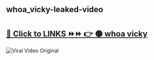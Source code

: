 
 ## whoa_vicky-leaked-video 

# <h2><a href="https://clipsfans.com/whoa_vicky&ref=git">🔗 Click to LINKS ⏩⏩ 👉 🟢 whoa vicky </a></h2>

<a href="https://clipsfans.com/whoa_vicky&ref=git" rel="nofollow" data-target="animated-image.originalLink"><img src="https://i.ibb.co.com/xMMVF88/686577567.gif" alt="Viral Video Original" style="max-width: 100%; display: inline-block;" data-target="animated-image.originalImage"></a>
